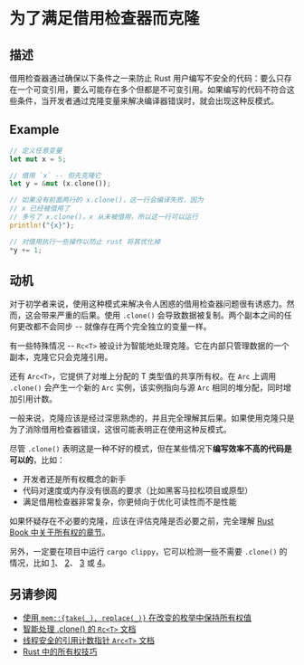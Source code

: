 # 为了满足借用检查器而克隆

## 描述

借用检查器通过确保以下条件之一来防止 Rust 用户编写不安全的代码：要么只存在一个可变引用，要么可能存在多个但都是不可变引用。如果编写的代码不符合这些条件，当开发者通过克隆变量来解决编译器错误时，就会出现这种反模式。

## Example

```rust
// 定义任意变量
let mut x = 5;

// 借用 `x` -- 但先克隆它
let y = &mut (x.clone());

// 如果没有前面两行的 x.clone()，这一行会编译失败，因为
// x 已经被借用了
// 多亏了 x.clone()，x 从未被借用，所以这一行可以运行
println!("{x}");

// 对借用执行一些操作以防止 rust 将其优化掉
*y += 1;
```

## 动机

对于初学者来说，使用这种模式来解决令人困惑的借用检查器问题很有诱惑力。然而，这会带来严重的后果。使用 `.clone()` 会导致数据被复制。两个副本之间的任何更改都不会同步 -- 就像存在两个完全独立的变量一样。

有一些特殊情况 -- `Rc<T>` 被设计为智能地处理克隆。它在内部只管理数据的一个副本，克隆它只会克隆引用。

还有 `Arc<T>`，它提供了对堆上分配的 T 类型值的共享所有权。在 `Arc` 上调用 `.clone()` 会产生一个新的 `Arc` 实例，该实例指向与源 `Arc` 相同的堆分配，同时增加引用计数。

一般来说，克隆应该是经过深思熟虑的，并且完全理解其后果。如果使用克隆只是为了消除借用检查器错误，这很可能表明正在使用这种反模式。

尽管 `.clone()` 表明这是一种不好的模式，但在某些情况下**编写效率不高的代码是可以的**，比如：

- 开发者还是所有权概念的新手
- 代码对速度或内存没有很高的要求（比如黑客马拉松项目或原型）
- 满足借用检查器非常复杂，你更倾向于优化可读性而不是性能

如果怀疑存在不必要的克隆，应该在评估克隆是否必要之前，完全理解
[Rust Book 中关于所有权的章节](https://doc.rust-lang.org/book/ownership.html)。

另外，一定要在项目中运行 `cargo clippy`，它可以检测一些不需要 `.clone()` 的情况，比如
[1](https://rust-lang.github.io/rust-clippy/master/index.html#redundant_clone)、
[2](https://rust-lang.github.io/rust-clippy/master/index.html#clone_on_copy)、
[3](https://rust-lang.github.io/rust-clippy/master/index.html#map_clone) 或
[4](https://rust-lang.github.io/rust-clippy/master/index.html#clone_double_ref)。

## 另请参阅

- [使用 `mem::{take(_), replace(_)}` 在改变的枚举中保持所有权值](../idioms/mem-replace.md)
- [智能处理 .clone() 的 `Rc<T>` 文档](http://doc.rust-lang.org/std/rc/)
- [线程安全的引用计数指针 `Arc<T>` 文档](https://doc.rust-lang.org/std/sync/struct.Arc.html)
- [Rust 中的所有权技巧](https://web.archive.org/web/20210120233744/https://xion.io/post/code/rust-borrowchk-tricks.html)
